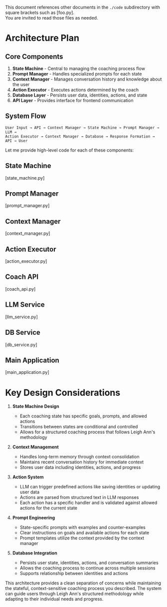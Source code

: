 This document references other documents in the `./code` 
subdirectory with square brackets such as [foo.py].  
You are invited to read those files as needed.

# Architecture Plan

## Core Components

1. **State Machine** - Central to managing the coaching process flow
2. **Prompt Manager** - Handles specialized prompts for each state
3. **Context Manager** - Manages conversation history and knowledge about the user
4. **Action Executor** - Executes actions determined by the coach
5. **Database Layer** - Persists user data, identities, actions, and state
6. **API Layer** - Provides interface for frontend communication

## System Flow

```
User Input → API → Context Manager → State Machine → Prompt Manager → LLM → 
Action Executor → Context Manager → Database → Response Formation → API → User
```

Let me provide high-level code for each of these components:

## State Machine

[state_machine.py]

## Prompt Manager

[prompt_manager.py]

## Context Manager

[context_manager.py]

## Action Executor

[action_executor.py]

## Coach API

[coach_api.py]

## LLM Service

[llm_service.py]

## DB Service

[db_service.py]

## Main Application

[main_application.py]

# Key Design Considerations

1. **State Machine Design**
   - Each coaching state has specific goals, prompts, and allowed actions
   - Transitions between states are conditional and controlled
   - Allows for a structured coaching process that follows Leigh Ann's methodology

2. **Context Management**
   - Handles long-term memory through context consolidation
   - Maintains recent conversation history for immediate context
   - Stores user data including identities, actions, and progress

3. **Action System**
   - LLM can trigger predefined actions like saving identities or updating user data
   - Actions are parsed from structured text in LLM responses
   - Each action has a specific handler and is validated against allowed actions for the current state

4. **Prompt Engineering**
   - State-specific prompts with examples and counter-examples
   - Clear instructions on goals and available actions for each state
   - Prompt templates utilize the context provided by the context manager

5. **Database Integration**
   - Persists user state, identities, actions, and conversation summaries
   - Allows the coaching process to continue across multiple sessions
   - Supports relationship between identities and actions

This architecture provides a clean separation of concerns while maintaining the stateful, context-sensitive coaching process you described. The system can guide users through Leigh Ann's structured methodology while adapting to their individual needs and progress.